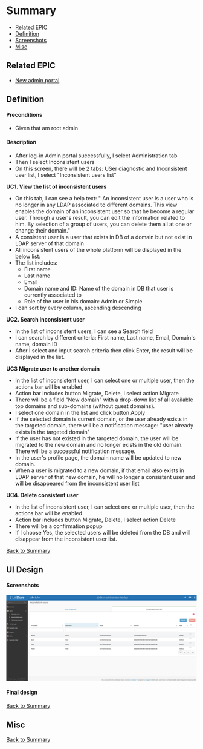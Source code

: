 # Summary

* [Related EPIC](#related-epic)
* [Definition](#definition)
* [Screenshots](#screenshots)
* [Misc](#misc)

## Related EPIC

* [New admin portal](./README.md)

## Definition

#### Preconditions

*  Given that am root admin

#### Description

* After log-in Admin portal successfully, I select Administration tab
* Then I select Inconsistent users
* On this screen, there will be 2 tabs: USer diagnostic and Inconsistent user list, I select "Inconsistent users list"

**UC1. View the list of inconsistent users**
- On this tab, I can see a help text: " An inconsistent user is a user who is no longer in any LDAP associated to different domains. This view enables the domain of an inconsistent user so that he become a regular user.
Through a user's result, you can edit the information related to him. By selection of a group of users, you can delete them all at one or change their domain."
- A consistent user is a user that exists in DB of a domain but not exist in LDAP server of that domain
- All inconsistent users of the whole platform will be displayed in the below list:
- The list includes:
    - First name 
    - Last name 
    - Email
    - Domain name and ID: Name of the domain in DB that user is currently associated to
    - Role of the user in his domain: Admin or Simple 
- I can sort by every column, ascending descending

**UC2. Search inconsistent user**
- In the list of inconsistent users, I can see a Search field
- I can search by different criteria: First name, Last name, Email, Domain's name, domain ID
- After I select and input search criteria then click Enter, the result will be displayed in the list. 

**UC3 Migrate user to another domain**
- In the list of inconsistent user, I can select one or multiple user, then the actions bar will be enabled
- Action bar includes button Migrate, Delete, I select action Migrate 
- There will be a field "New domain" with a drop-down list of all available top domains and sub-domains (without guest domains).
- I select one domain in the list and click button Apply
- If the selected domain is current domain, or the user already exists in the targeted domain, there will be a notification message: "user already exists in the targeted domain"
- If the user has not existed in the targeted domain, the user will be migrated to the new domain and no longer exists in the old domain. There will be a successful notification message.
- In the user's profile page, the domain name will be updated to new domain.
- When a user is migrated to a new domain, if that email also exists in LDAP server of that new domain, he will no longer a consistent user and will be disappeared from the inconsistent user list

**UC4. Delete consistent user**

- In the list of inconsistent user, I can select one or multiple user, then the actions bar will be enabled
- Action bar includes button Migrate, Delete, I select action Delete
- There will be a confirmation popup
- If I choose Yes, the selected users will be deleted from the DB and will disappear from the inconsistent user list.

[Back to Summary](#summary)

## UI Design

#### Screenshots

![story599](./mockups/599.png)

#### Final design


[Back to Summary](#summary)

## Misc

[Back to Summary](#summary)
